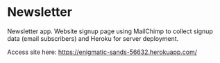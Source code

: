 # Newsletter
Newsletter app. Website signup page using MailChimp to collect signup data (email subscribers) and Heroku for server deployment.

Access site here: https://enigmatic-sands-56632.herokuapp.com/
